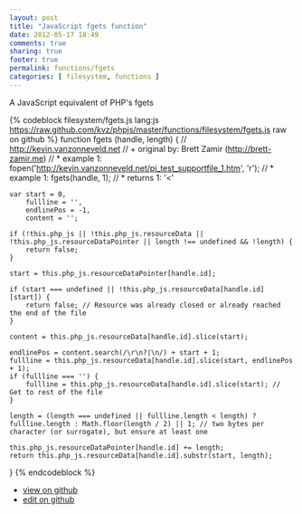 ```yaml
---
layout: post
title: "JavaScript fgets function"
date: 2012-05-17 18:49
comments: true
sharing: true
footer: true
permalink: functions/fgets
categories: [ filesystem, functions ]
---
```

A JavaScript equivalent of PHP's fgets
<!-- more -->
{% codeblock filesystem/fgets.js lang:js https://raw.github.com/kvz/phpjs/master/functions/filesystem/fgets.js raw on github %}
function fgets (handle, length) {
    // http://kevin.vanzonneveld.net
    // +   original by: Brett Zamir (http://brett-zamir.me)
    // *     example 1: fopen('http://kevin.vanzonneveld.net/pj_test_supportfile_1.htm', 'r');
    // *     example 1: fgets(handle, 1);
    // *     returns 1: '<'

    var start = 0,
        fullline = '',
        endlinePos = -1,
        content = '';

    if (!this.php_js || !this.php_js.resourceData || !this.php_js.resourceDataPointer || length !== undefined && !length) {
        return false;
    }

    start = this.php_js.resourceDataPointer[handle.id];

    if (start === undefined || !this.php_js.resourceData[handle.id][start]) {
        return false; // Resource was already closed or already reached the end of the file
    }

    content = this.php_js.resourceData[handle.id].slice(start);

    endlinePos = content.search(/\r\n?|\n/) + start + 1;
    fullline = this.php_js.resourceData[handle.id].slice(start, endlinePos + 1);
    if (fullline === '') {
        fullline = this.php_js.resourceData[handle.id].slice(start); // Get to rest of the file
    }

    length = (length === undefined || fullline.length < length) ? fullline.length : Math.floor(length / 2) || 1; // two bytes per character (or surrogate), but ensure at least one

    this.php_js.resourceDataPointer[handle.id] += length;
    return this.php_js.resourceData[handle.id].substr(start, length);
}
{% endcodeblock %}
<ul>
 <li><a href="https://github.com/kvz/phpjs/blob/master/functions/filesystem/fgets.js">view on github</a></li>
 <li><a href="https://github.com/kvz/phpjs/edit/master/functions/filesystem/fgets.js">edit on github</a></li>
</ul>
